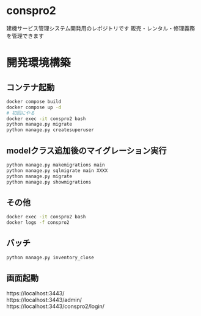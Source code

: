 # conspro2

建機サービス管理システム開発用のレポジトリです
販売・レンタル・修理義務を管理できます

# 開発環境構築
## コンテナ起動
```sh
docker compose build
docker compose up -d
# 初回にやる
docker exec -it conspro2 bash
python manage.py migrate
python manage.py createsuperuser
```
## modelクラス追加後のマイグレーション実行
```sh
python manage.py makemigrations main
python manage.py sqlmigrate main XXXX
python manage.py migrate
python manage.py showmigrations
```
## その他
```sh
docker exec -it conspro2 bash
docker logs -f conspro2
```

## バッチ
```sh
python manage.py inventory_close
```

## 画面起動
https://localhost:3443/  
https://localhost:3443/admin/  
https://localhost:3443/conspro2/login/  





